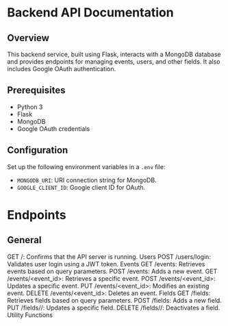 # Backend API Documentation

## Overview
This backend service, built using Flask, interacts with a MongoDB database and provides endpoints for managing events, users, and other fields. It also includes Google OAuth authentication.

## Prerequisites
- Python 3
- Flask
- MongoDB
- Google OAuth credentials

## Configuration
Set up the following environment variables in a `.env` file:
- `MONGODB_URI`: URI connection string for MongoDB.
- `GOOGLE_CLIENT_ID`: Google client ID for OAuth.

# Endpoints

## General
GET /: Confirms that the API server is running.
Users
POST /users/login: Validates user login using a JWT token.
Events
GET /events: Retrieves events based on query parameters.
POST /events: Adds a new event.
GET /events/<event_id>: Retrieves a specific event.
POST /events/<event_id>: Updates a specific event.
PUT /events/<event_id>: Modifies an existing event.
DELETE /events/<event_id>: Deletes an event.
Fields
GET /fields: Retrieves fields based on query parameters.
POST /fields: Adds a new field.
PUT /fields/<field>/<id>: Updates a specific field.
DELETE /fields/<field>/<id>: Deactivates a field.
Utility Functions
